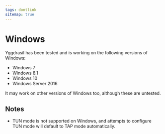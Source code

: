 ```yaml
---
tags: dontlink
sitemap: true
---
```


# Windows

Yggdrasil has been tested and is working on the following versions of Windows:

- Windows 7
- Windows 8.1
- Windows 10
- Windows Server 2016

It may work on other versions of Windows too, although these are untested.

## Notes

- TUN mode is not supported on Windows, and attempts to configure TUN mode will default to TAP mode automatically.
